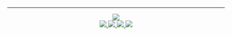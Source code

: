 <div align="center">
    
</div>
<hr>
<div>
    <div align="center">
        <img src="https://github-readme-stats.vercel.app/api/top-langs/?username=Recognitions&layout=compact">
    </div>
    <div align="center">
        <a href="https://discord.com/users/709209294440235029">
            <img src="https://img.shields.io/badge/Discord-7289DA?style=flat-square&logo=discord&logoColor=white">
        </a>
        <a href="https://facebook.com" target="_blank">
            <img src="https://img.shields.io/badge/Facebook-1877F2?style=flat-square&logo=facebook&logoColor=white">
        </a>
        <a href="https://instagram.com" target="_blank">
            <img src="https://img.shields.io/badge/Instagram-E4405F?style=flat-square&logo=instagram&logoColor=white">
        </a>
        <a href="https://twitter.com" target="_blank">
            <img src="https://img.shields.io/badge/Twitter-1DA1F2?style=flat-square&logo=twitter&logoColor=white">
        </a>
    </div>
</div>
